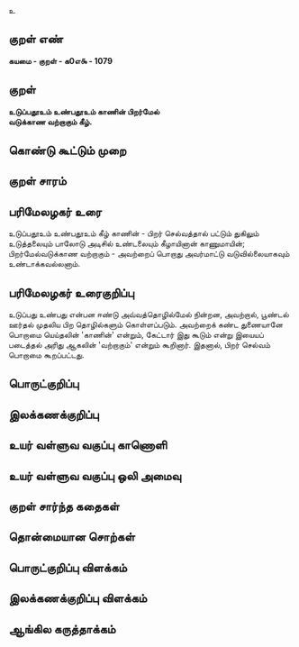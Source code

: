 உ

## குறள் எண் 

**கயமை - குறள் - க0எ௯ - 1079**

## குறள் 

**உடுப்பதூஉம் உண்பதூஉம் காணின் பிறர்மேல்  
வடுக்காண வற்றாகும் கீழ்.** 

## கொண்டு கூட்டும் முறை


## குறள் சாரம் 


## பரிமேலழகர் உரை

உடுப்பதூஉம் உண்பதூஉம் கீழ் காணின் - பிறர் செல்வத்தால் பட்டும் துகிலும் உடுத்தலையும் பாலோடு அடிசில் உண்டலையும் கீழாயினான் காணுமாயின்; பிறர்மேல்வடுக்காண வற்றாகும் - அவற்றைப் பொறாது அவர்மாட்டு வடுவில்லையாகவும் உண்டாக்கவல்லனாம்.

## பரிமேலழகர் உரைகுறிப்பு   

உடுப்பது உண்பது என்பன ஈண்டு அவ்வத்தொழில்மேல் நின்றன, அவற்றால், பூண்டல் ஊர்தல் முதலிய பிற தொழில்களும் கொள்ளப்படும். அவற்றைக் கண்ட துணையானே பொறாமை யெய்தலின் 'காணின்' என்றும், கேட்டார் இது கூடும் என்று இயையப் படைத்தல் அரிது ஆகலின் 'வற்றாகும்' என்றும் கூறினார். இதனால், பிறர் செல்வம் பொறாமை கூறப்பட்டது.

## பொருட்குறிப்பு 


## இலக்கணக்குறிப்பு  


## உயர் வள்ளுவ வகுப்பு காணொளி


## உயர் வள்ளுவ வகுப்பு ஒலி அமைவு 

 
## குறள் சார்ந்த கதைகள் 


## தொன்மையான சொற்கள்


## பொருட்குறிப்பு விளக்கம்


## இலக்கணக்குறிப்பு விளக்கம்


## ஆங்கில கருத்தாக்கம் 


